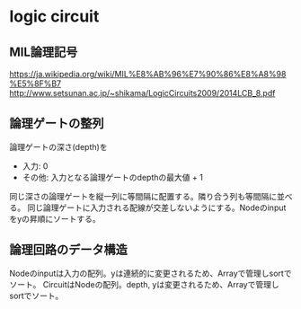 # logic circuit

## MIL論理記号

https://ja.wikipedia.org/wiki/MIL%E8%AB%96%E7%90%86%E8%A8%98%E5%8F%B7
http://www.setsunan.ac.jp/~shikama/LogicCircuits2009/2014LCB_8.pdf

## 論理ゲートの整列

論理ゲートの深さ(depth)を
- 入力: 0
- その他: 入力となる論理ゲートのdepthの最大値 + 1

同じ深さの論理ゲートを縦一列に等間隔に配置する。隣り合う列も等間隔に並べる。
同じ論理ゲートに入力される配線が交差しないようにする。Nodeのinputをyの昇順にソートする。

## 論理回路のデータ構造

Nodeのinputは入力の配列。yは連続的に変更されるため、Arrayで管理しsortでソート。
CircuitはNodeの配列。depth, yは変更されるため、Arrayで管理しsortでソート。